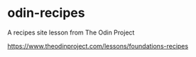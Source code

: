 # odin-recipes

A recipes site lesson from The Odin Project

https://www.theodinproject.com/lessons/foundations-recipes